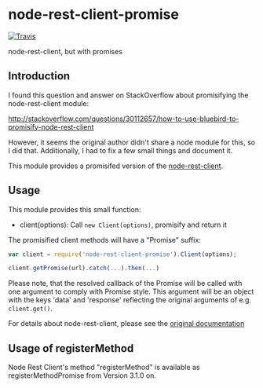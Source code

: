 # node-rest-client-promise

[![Travis](https://img.shields.io/travis/dodevops/node-rest-client-promise.svg)](https://travis-ci.org/dodevops/node-rest-client-promise)

node-rest-client, but with promises

## Introduction

I found this question and answer on StackOverflow about promisifying
the node-rest-client module:

http://stackoverflow.com/questions/30112657/how-to-use-bluebird-to-promisify-node-rest-client

However, it seems the original author didn't share a node module
for this, so I did that. Additionally, I had to fix a few small things
and document it.

This module provides a promisifed version of the
[node-rest-client](https://www.npmjs.com/package/node-rest-client).

## Usage

This module provides this small function:
  * client(options): Call `new Client(options)`, promisify and return it

The promisified client methods will have a "Promise" suffix:

```javascript
var client = require('node-rest-client-promise').Client(options);

client.getPromise(url).catch(...).then(...)
```

Please note, that the resolved callback of the Promise will be called
with one argument to comply with Promise style. This argument will
be an object with the keys 'data' and 'response' reflecting the original
arguments of e.g. `client.get()`.

For details about node-rest-client, please see the
[original documentation](https://www.npmjs.com/package/node-rest-client)

## Usage of registerMethod

Node Rest Client's method "registerMethod" is available as registerMethodPromise from Version 3.1.0 on.
